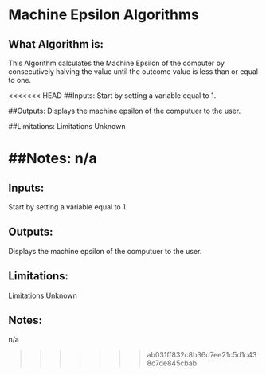 # Machine Epsilon Algorithms

## What Algorithm is:
This Algorithm calculates the Machine Epsilon of the computer by consecutively halving the value until the outcome value is less than or equal to one.

<<<<<<< HEAD
##Inputs:
Start by setting a variable equal to 1.

##Outputs:
Displays the machine epsilon of the computuer to the user.

##Limitations:
Limitations Unknown

##Notes: 
n/a
=======
## Inputs:
Start by setting a variable equal to 1.

## Outputs:
Displays the machine epsilon of the computuer to the user.

## Limitations:
Limitations Unknown

## Notes: 
n/a
>>>>>>> ab031ff832c8b36d7ee21c5d1c438c7de845cbab
